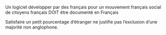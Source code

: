 
Un logiciel développer par des français pour un mouvement français social de citoyens français DOIT être documenté en Français

Satisfaire un petit pourcentage d’étranger ne justifie pas l’exclusion d’une majorité non anglophone.

